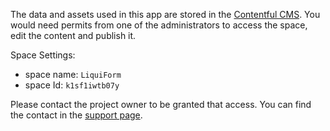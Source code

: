 The data and assets used in this app are stored in the [Contentful CMS](https://www.contentful.com/).
You would need permits from one of the administrators to access the space, edit the content and publish it.

Space Settings: 
 - space name: `LiquiForm`
 - space Id: `k1sf1iwtb07y`

Please contact the project owner to be granted that access. 
You can find the contact in the [support page](./Support).
